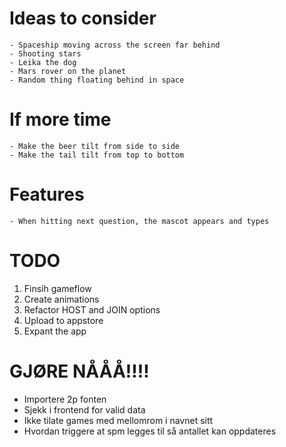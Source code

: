 # Ideas to consider

    - Spaceship moving across the screen far behind
    - Shooting stars
    - Leika the dog
    - Mars rover on the planet
    - Random thing floating behind in space

# If more time

    - Make the beer tilt from side to side
    - Make the tail tilt from top to bottom

# Features

    - When hitting next question, the mascot appears and types

# TODO

1. Finsih gameflow
2. Create animations
3. Refactor HOST and JOIN options
4. Upload to appstore
5. Expant the app

# GJØRE NÅÅÅ!!!!

- Importere 2p fonten
- Sjekk i frontend for valid data
- Ikke tilate games med mellomrom i navnet sitt
- Hvordan triggere at spm legges til så antallet kan oppdateres

